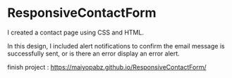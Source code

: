 # ResponsiveContactForm

I created a contact page using CSS and HTML.

In this design, I included alert notifications to confirm the email message is successfully sent, or is there an error display an error alert. 

finish project : https://maiyopabz.github.io/ResponsiveContactForm/

